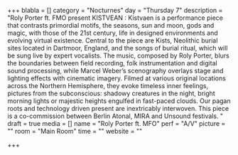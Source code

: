 +++
blabla = []
category = "Nocturnes"
day = "Thursday 7"
description = "Roly Porter ft. FMO present KISTVEAN : Kistvaen is a performance piece that contrasts primordial motifs, the seasons, sun and moon, gods and magic, with those of the 21st century, life in designed environments and evolving virtual existence. Central to the piece are Kists, Neolithic burial sites located in Dartmoor, England, and the songs of burial ritual, which will be sung live by expert vocalists. The music, composed by Roly Porter, blurs the boundaries between field recording, folk instrumentation and digital sound processing, while Marcel Weber’s scenography overlays stage and lighting effects with cinematic imagery. Filmed at various original locations across the Northern Hemisphere, they evoke timeless inner feelings, pictures from the subconscious: shadowy creatures in the night, bright morning lights or majestic heights engulfed in fast-paced clouds. Our pagan roots and technology driven present are inextricably interwoven. This piece is a co-commission between Berlin Atonal, MIRA and Unsound festivals. "
draft = true
media = []
name = "Roly Porter ft. MFO"
perf = "A/V"
picture = ""
room = "Main Room"
time = ""
website = ""

+++

